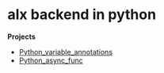 # alx backend in python

**Projects**
* [Python_variable_annotations](https://github.com/Amkeez252/alx-backend-python/tree/main/0x00-python_variable_annotations)
* [Python_async_func](https://github.com/Amkeez252/alx-backend-python/tree/main/0x01-python_async_function)


